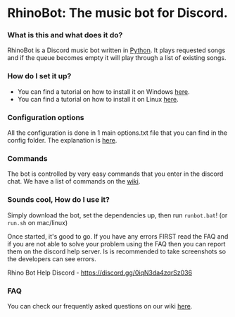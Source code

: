 # RhinoBot: The music bot for Discord.

### What is this and what does it do?

RhinoBot is a Discord music bot written in [Python](https://www.python.org "Python homepage"). It plays requested songs and if the queue becomes empty it will play through a list of existing songs.

### How do I set it up?

- You can find a tutorial on how to install it on Windows [here](https://github.com/SexualRhinoceros/MusicBot/wiki/Installation-guide-for-Windows-7-and-up "Windows instructions").
- You can find a tutorial on how to install it on Linux [here](https://github.com/SexualRhinoceros/MusicBot/wiki/Installation-guide-for-Ubuntu-14.04-and-other-versions "Linux instructions").

### Configuration options

All the configuration is done in 1 main options.txt file that you can find in the config folder. The explanation is [here](https://github.com/SexualRhinoceros/MusicBot/wiki/Configuration-file "Configuration").

### Commands

The bot is controlled by very easy commands that you enter in the discord chat. We have a list of commands on the [wiki](https://github.com/SexualRhinoceros/MusicBot/wiki/Commands-list "Commands list").

### Sounds cool, How do I use it?
Simply download the bot, set the dependencies up, then run `runbot.bat`! (or `run.sh` on mac/linux)

Once started, it's good to go. If you have any errors FIRST read the FAQ and if you are not able to solve your problem using the FAQ then you can report them on the discord help server. Is is recommended to take screenshots so the developers can see errors.

Rhino Bot Help Discord - https://discord.gg/0iqN3da4zqrSz036

### FAQ

You can check our frequently asked questions on our wiki [here](https://github.com/SexualRhinoceros/MusicBot/wiki/FAQ "FAQ").
